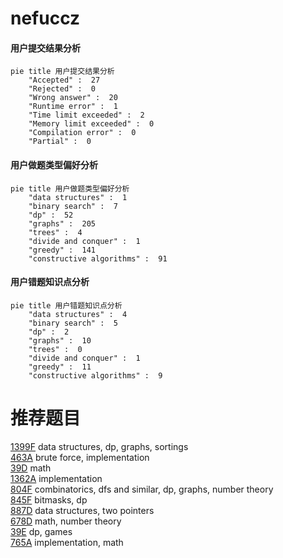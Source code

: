 # nefuccz

<!-- tabs:start -->



#### **用户提交结果分析**

```mermaid
pie title 用户提交结果分析
    "Accepted" :  27
    "Rejected" :  0
    "Wrong answer" :  20
    "Runtime error" :  1
    "Time limit exceeded" :  2
    "Memory limit exceeded" :  0
    "Compilation error" :  0
    "Partial" :  0
```

#### **用户做题类型偏好分析**

```mermaid
pie title 用户做题类型偏好分析
    "data structures" :  1
    "binary search" :  7
    "dp" :  52
    "graphs" :  205
    "trees" :  4
    "divide and conquer" :  1
    "greedy" :  141
    "constructive algorithms" :  91
```
#### **用户错题知识点分析**

```mermaid
pie title 用户错题知识点分析
    "data structures" :  4
    "binary search" :  5
    "dp" :  2
    "graphs" :  10
    "trees" :  0
    "divide and conquer" :  1
    "greedy" :  11
    "constructive algorithms" :  9
```



<!-- tabs:end -->
# 推荐题目
[1399F](https://codeforces.com/contest/1399/problem/F)		data structures,
                        dp,
                        graphs,
                        sortings		  
[463A](https://codeforces.com/contest/463/problem/A)		brute force,
                        implementation		  
[39D](https://codeforces.com/contest/39/problem/D)		math		  
[1362A](https://codeforces.com/contest/1362/problem/A)		implementation		  
[804F](https://codeforces.com/contest/804/problem/F)		combinatorics,
                        dfs and similar,
                        dp,
                        graphs,
                        number theory		  
[845F](https://codeforces.com/contest/845/problem/F)		bitmasks,
                        dp		  
[887D](https://codeforces.com/contest/887/problem/D)		data structures,
                        two pointers		  
[678D](https://codeforces.com/contest/678/problem/D)		math,
                        number theory		  
[39E](https://codeforces.com/contest/39/problem/E)		dp,
                        games		  
[765A](https://codeforces.com/contest/765/problem/A)		implementation,
                        math		  
